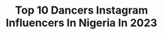 ---
title: Top 10 Dancers Instagram Influencers In Nigeria In 2023
description: >-
  Find top dancers Instagram influencers in Nigeria in 2023. Most popular hashtags: #dance #afrobeats #reels #explore.
platform: Instagram
hits: 25
text_top: Identify the most popular Instagram profiles on inBeat.
text_bottom: Our database aggregates 25 Instagram influencers like this in Nigeria for you to work with.
profiles:
  - username: "shivolski"
    fullname: >-
      Noluthando
    bio: >-
      HALLS OMFCC| 2X NMU 👩‍🎓 FOR BOOKINGS: sikhakhane8@gmail.com MC 🎤 |DANCER 💃| CHOREOGRAPHER | DM FOR PROMO video out now!!
    location: "Nigeria"
    followers: 6550
    engagement: 1382
    commentsToLikes: 0.037725
    id: ck5cgd18folcp0i11ueey4u4z
    verified: false
    hashtags: "#dripdrip, #naturalhaircommunity, #dancersofinstagram, #bantuknots"
  - username: "queenibbb"
    fullname: >-
      Becky Bonsu Brown
    bio: >-
      God 1st. 👰🏾💍DANCER/ CHOREOGRAFER Founder of @beckybonsubrown @wupper_dance_camp_
    location: "Nigeria"
    followers: 6111
    engagement: 819
    commentsToLikes: 0.104286
    id: ck6tvr4rsnsr90j71kik8hd2h
    verified: false
    hashtags: "#afro, #fashion, #ootd, #chopdaily"
  - username: "rapunzel_juliana"
    fullname: >-
      🌹Rapunzel ➴♡
    bio: >-
      Girl with very long hair. International model. Almost a singer 😅. I'm a legal alien, traveler, blogger, actress, dancer.🎭 📬Cooperation in Direct 💋
    location: "Nigeria"
    followers: 10939
    engagement: 539
    commentsToLikes: 0.038450
    id: ck5zoq515r38t0i14kjp9p2g6
    verified: false
    hashtags: "#photography, #makeup, #model, #xoxo"
  - username: "karrahraye"
    fullname: >-
      Karrah Raye
    bio: >-
      Atlanta📍 Actor. Singer. Writer. Dancer. Spelman Alum. 💙 GlitterBomb Unicorn 🦄 LET’S WORK 🎞 Hair page: @bomb_aesthetics_bykraye
    location: "Nigeria"
    followers: 7004
    engagement: 465
    commentsToLikes: 0.059225
    id: ck15pcxhgx9cg0i192sb9qwge
    verified: false
    hashtags: "#atlantamodel, #fashion, #nails, #nailvlogger"
  - username: "delztheplug"
    fullname: >-
      Delz 🦅
    bio: >-
      Dancer/ abnormal Creator Brand deals & promos dm 💰 - IPHONE VID EDITING TUTORIALS DM ➡️ @delzcreated DM FOR ADs💰
    location: "Nigeria"
    followers: 14779
    engagement: 1372
    commentsToLikes: 0.118464
    id: ck5hdmmajo92e0i11uiv9q35g
    verified: false
    hashtags: "#30bg, #reels, #fyp, #explorepage"
  - username: "sonizyyy"
    fullname: >-
      Sonia❤️
    bio: >-
      VIBE QUEEN👑 Sneakers lover model dancer Dm @sonizyyyvibes 29/07/2018💔
    location: "Nigeria"
    followers: 35286
    engagement: 684
    commentsToLikes: 0.030910
    id: ck8t0084aqedk0j78ivh4ah3j
    verified: false
    hashtags: "#explore, #explorepage, #sonizyyy, #basedonwhat"
  - username: "queenadamma__"
    fullname: >-
      ADA EBUTA AYUK 👑
    bio: >-
      Dancer | Choreographer | Promoter God First✨ Bookings/enquiries 📩 Adanaomia@gmail.com ••👻 nancee90••
    location: "Nigeria"
    followers: 51576
    engagement: 471
    commentsToLikes: 0.027771
    id: ck0w2ht96ofnx0i190tu9ff4l
    verified: false
    hashtags: "#chopdaily, #afrobeats, #nweworldwide, #nwe"
  - username: "itsthatezi"
    fullname: >-
      Ezinne Chukwu A.
    bio: >-
      Jesus❤️ Natural Hair 💁🏾 Dancer/singer🙈 🇳🇬🇳🇱🇨🇦, Currently living in 🇬🇧 Co-founder of @nkitidesigns @chinedu13 💍♥️
    location: "Nigeria"
    followers: 17312
    engagement: 568
    commentsToLikes: 0.074108
    id: ck0w27rjjn0e60i19rl0waq62
    verified: false
    hashtags: "#fullhair, #type4hair, #4b, #healthyhair"
  - username: "seunpizzle_"
    fullname: >-
      OLUWASEUN🌍
    bio: >-
      Dancer/Influencer @pizzle_luxury 👟 For Bookings ☎️ 0906 924 8434 @philz_emp
    location: "Nigeria"
    followers: 474891
    engagement: 299
    commentsToLikes: 0.013473
    id: ck5c9ri31bz790i11lkfywjks
    verified: false
    hashtags: "#lamba, #zttw, #omoologo"
  - username: "stormiebandele"
    fullname: >-
      S T O R M I E🌪
    bio: >-
      HTX •God1st •Dancer/Choreographer/Model @augustprevail ambassador 🇳🇬⚜️#stormieSZN
    location: "Nigeria"
    followers: 31970
    engagement: 415
    commentsToLikes: 0.050146
    id: ck0w2hpahof3o0i19iycg6bm9
    verified: false
    hashtags: "#challenges, #coronavirus, #tiktokdance, #greenlightchallenge"
---